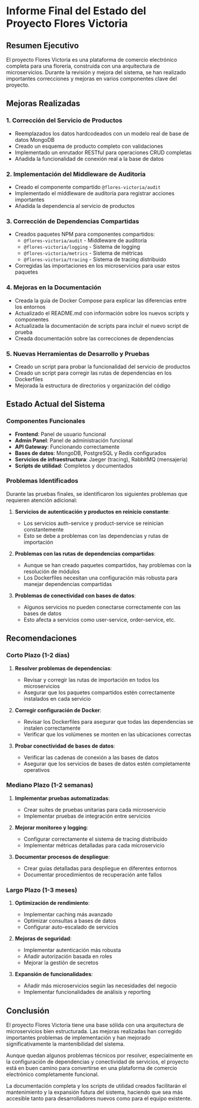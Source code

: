 # Informe Final del Estado del Proyecto Flores Victoria

## Resumen Ejecutivo

El proyecto Flores Victoria es una plataforma de comercio electrónico completa para una florería,
construida con una arquitectura de microservicios. Durante la revisión y mejora del sistema, se han
realizado importantes correcciones y mejoras en varios componentes clave del proyecto.

## Mejoras Realizadas

### 1. Corrección del Servicio de Productos

- Reemplazados los datos hardcodeados con un modelo real de base de datos MongoDB
- Creado un esquema de producto completo con validaciones
- Implementado un enrutador RESTful para operaciones CRUD completas
- Añadida la funcionalidad de conexión real a la base de datos

### 2. Implementación del Middleware de Auditoría

- Creado el componente compartido `@flores-victoria/audit`
- Implementado el middleware de auditoría para registrar acciones importantes
- Añadida la dependencia al servicio de productos

### 3. Corrección de Dependencias Compartidas

- Creados paquetes NPM para componentes compartidos:
  - `@flores-victoria/audit` - Middleware de auditoría
  - `@flores-victoria/logging` - Sistema de logging
  - `@flores-victoria/metrics` - Sistema de métricas
  - `@flores-victoria/tracing` - Sistema de tracing distribuido
- Corregidas las importaciones en los microservicios para usar estos paquetes

### 4. Mejoras en la Documentación

- Creada la guía de Docker Compose para explicar las diferencias entre los entornos
- Actualizado el README.md con información sobre los nuevos scripts y componentes
- Actualizada la documentación de scripts para incluir el nuevo script de prueba
- Creada documentación sobre las correcciones de dependencias

### 5. Nuevas Herramientas de Desarrollo y Pruebas

- Creado un script para probar la funcionalidad del servicio de productos
- Creado un script para corregir las rutas de dependencias en los Dockerfiles
- Mejorada la estructura de directorios y organización del código

## Estado Actual del Sistema

### Componentes Funcionales

- **Frontend**: Panel de usuario funcional
- **Admin Panel**: Panel de administración funcional
- **API Gateway**: Funcionando correctamente
- **Bases de datos**: MongoDB, PostgreSQL y Redis configurados
- **Servicios de infraestructura**: Jaeger (tracing), RabbitMQ (mensajería)
- **Scripts de utilidad**: Completos y documentados

### Problemas Identificados

Durante las pruebas finales, se identificaron los siguientes problemas que requieren atención
adicional:

1. **Servicios de autenticación y productos en reinicio constante**:
   - Los servicios auth-service y product-service se reinician constantemente
   - Esto se debe a problemas con las dependencias y rutas de importación

2. **Problemas con las rutas de dependencias compartidas**:
   - Aunque se han creado paquetes compartidos, hay problemas con la resolución de módulos
   - Los Dockerfiles necesitan una configuración más robusta para manejar dependencias compartidas

3. **Problemas de conectividad con bases de datos**:
   - Algunos servicios no pueden conectarse correctamente con las bases de datos
   - Esto afecta a servicios como user-service, order-service, etc.

## Recomendaciones

### Corto Plazo (1-2 días)

1. **Resolver problemas de dependencias**:
   - Revisar y corregir las rutas de importación en todos los microservicios
   - Asegurar que los paquetes compartidos estén correctamente instalados en cada servicio

2. **Corregir configuración de Docker**:
   - Revisar los Dockerfiles para asegurar que todas las dependencias se instalen correctamente
   - Verificar que los volúmenes se monten en las ubicaciones correctas

3. **Probar conectividad de bases de datos**:
   - Verificar las cadenas de conexión a las bases de datos
   - Asegurar que los servicios de bases de datos estén completamente operativos

### Mediano Plazo (1-2 semanas)

1. **Implementar pruebas automatizadas**:
   - Crear suites de pruebas unitarias para cada microservicio
   - Implementar pruebas de integración entre servicios

2. **Mejorar monitoreo y logging**:
   - Configurar correctamente el sistema de tracing distribuido
   - Implementar métricas detalladas para cada microservicio

3. **Documentar procesos de despliegue**:
   - Crear guías detalladas para despliegue en diferentes entornos
   - Documentar procedimientos de recuperación ante fallos

### Largo Plazo (1-3 meses)

1. **Optimización de rendimiento**:
   - Implementar caching más avanzado
   - Optimizar consultas a bases de datos
   - Configurar auto-escalado de servicios

2. **Mejoras de seguridad**:
   - Implementar autenticación más robusta
   - Añadir autorización basada en roles
   - Mejorar la gestión de secretos

3. **Expansión de funcionalidades**:
   - Añadir más microservicios según las necesidades del negocio
   - Implementar funcionalidades de análisis y reporting

## Conclusión

El proyecto Flores Victoria tiene una base sólida con una arquitectura de microservicios bien
estructurada. Las mejoras realizadas han corregido importantes problemas de implementación y han
mejorado significativamente la mantenibilidad del sistema.

Aunque quedan algunos problemas técnicos por resolver, especialmente en la configuración de
dependencias y conectividad de servicios, el proyecto está en buen camino para convertirse en una
plataforma de comercio electrónico completamente funcional.

La documentación completa y los scripts de utilidad creados facilitarán el mantenimiento y la
expansión futura del sistema, haciendo que sea más accesible tanto para desarrolladores nuevos como
para el equipo existente.
